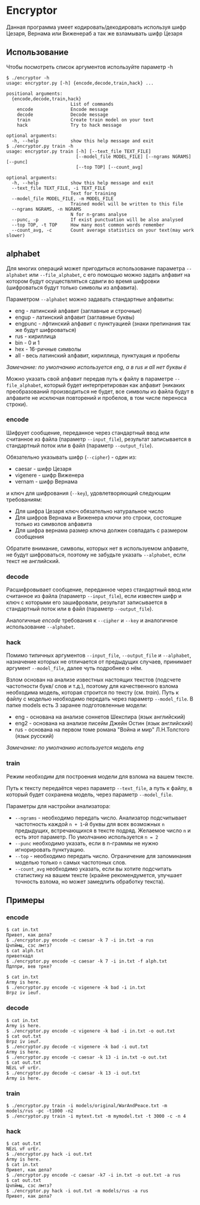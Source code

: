 # Encryptor

Данная программа умеет кодировать/декодировать используя шифр Цезаря, 
Вернама или Виженераб а так же взламывать шифр Цезаря

## Использование

Чтобы посмотреть список аргументов используйте параметр -h
```
$ ./encryptor -h
usage: encryptor.py [-h] {encode,decode,train,hack} ...

positional arguments:
  {encode,decode,train,hack}
                        List of commands
    encode              Encode message
    decode              Decode message
    train               Create train model on your text
    hack                Try to hack message

optional arguments:
  -h, --help            show this help message and exit
$ ./encryptor.py train -h
usage: encryptor.py train [-h] [--text_file TEXT_FILE]
                          [--model_file MODEL_FILE] [--ngrams NGRAMS] [--punc]
                          [--top TOP] [--count_avg]

optional arguments:
  -h, --help            show this help message and exit
  --text_file TEXT_FILE, -i TEXT_FILE
                        Text for training
  --model_file MODEL_FILE, -m MODEL_FILE
                        Trained model will be written to this file
  --ngrams NGRAMS, -n NGRAMS
                        N for n-grams analyse
  --punc, -p            If exist punctuation will be also analysed
  --top TOP, -t TOP     How many most common words remember
  --count_avg, -c       Count average statistics on your text(may work slower)
```

## alphabet

Для многих операций может пригодиться использование параметра `--alphabet` или
`--file_alphabet`, с его помощью можно задать алфавит на котором будут 
осуществляться сдвиги во время шифровки (шифроваться будут только символы из алфавита).

Параметром `--alphabet` можно задавать стандартные алфавиты:
* eng - латинский алфавит (заглавные и строчные)
* engup - латинский алфавит (заглавные буквы)
* engpunc - лфтинский алфавит с пунктуацией (знаки препинания так же будут шифроваться)
* rus - кириллица
* bin - 0 и 1
* hex - 16-ричные символы
* all - весь латинский алфавит, кириллица, пунктуация и пробелы

*Замечание: по умолчанию используется eng, а в rus и all нет буквы ё*

Можно указать свой алфавит передав путь к файлу в параметре `--file_alphabet`, 
который будет интерпретирован как алфавит 
(никаких преобразований производиться не будет, все символы из файла будут в алфавите
не исключая повторений и пробелов, в том числе переноса строки).
### encode

Шифрует сообщение, переданное через стандартный ввод или считанное из файла 
(параметр `--input_file`), результат записывается в стандартный поток или
в файл (параметр `--output_file`). 

Обязательно указывать шифр (`--cipher`) - один из:
* caesar - шифр Цезаря
* vigenere - шифр Виженера
* vernam - шифр Вернама

и ключ для шифрования (`--key`), удовлетворяющий следующим требованиям:
* Для шифра Цезаря ключ обязательно натуральное число
* Для шифров Вернама и Виженера ключи это строки, состоящие только из символов алфавита
* Для шифра вернама размер ключа должен совпадать с размером сообщения

Обратите внимание, символы, которых нет в используемом алфавите, не будут шифроваться,
поэтому не забудьте указать `--alphabet`, если текст не английский.
### decode

Расшифровывает сообщение, переданное через стандартный ввод или считанное из файла 
(параметр `--input_file`), если известен шифр и ключ с которыми его зашифровали, 
результат записывается в стандартный поток или в файл (параметр `--output_file`). 

Аналогичные *encode* требования к `--cipher` и `--key` и аналогичное
использование `--alphabet`.

### hack

Помимо типичных аргументов `--input_file`, `--output_file` и `--alphabet`,
назначение которых не отличается от предыдущих случаев, принимает аргумент 
`--model_file`, далее чуть подробнее о нём.

Взлом основан на анализе известных настоящих текстов (подсчете частотности букв/
слов и т.д.), поэтому для качественного взлома необходима модель, которая строится 
по тексту (см. *train*). Путь к файлу с моделью необходимо передать через параметр
`--model_file`. В папке models есть 3 заранее подготовленные модели:
* eng - основана на анализе соннетов Шекспира (язык английский)
* eng2 - основана на анализе писейм Джейн Остин (язык английский)
* rus - основана на первом томе романа "Война и мир" Л.Н.Толстого (язык русский)

*Замечание: по умолчанию используется модель eng*

### train

Режим необходим для построения модели для взлома на вашем тексте.

Путь к тексту передаётся через параметр `--text_file`, а путь к файлу, 
в который будет сохранена модель, через параметр `--model_file`.

Параметры для настройки анализатора:
* `--ngrams` - необходимо передать число. Анализатор подсчитывает частотность 
каждой `n + 1`-й буквы для всех возможных `n` предыдущих, 
встречающихся в тексте подряд. Желаемое число `n` и есть этот параметр. По
умолчанию используется `n = 2`
* `--punc` необходимо указать, если в n-граммы не нужно игнорировать пунктуацию.
* `--top` - необходимо передать число. Ограничение для запоминания моделью только 
`n` самых частотоных слов.
* `--count_avg` необходимо указать, если вы хотите подсчитать статистику на вашем
тексте (крайне рекомендумется, улучшает точность взлома, но может замедлить 
обработку текста).

## Примеры

### encode

```
$ cat in.txt
Привет, как дела?
$ ./encryptor.py encode -c caesar -k 7 -i in.txt -a rus
Цчпймщ, сзс лмтз?
$ cat alph.txt 
приветкадл
$ ./encryptor.py encode -c caesar -k 7 -i in.txt -f alph.txt 
Пдлпри, вев трке?

$ cat in.txt 
Army is here.
$ ./encryptor.py encode -c vigenere -k bad -i in.txt
Brpz iv ieuf.
```

### decode

```
$ cat in.txt 
Army is here.
$ ./encryptor.py encode -c vigenere -k bad -i in.txt -o out.txt
$ cat out.txt 
Brpz iv ieuf.
$ ./encryptor.py decode -c vigenere -k bad -i out.txt
Army is here.
$ ./encryptor.py encode -c caesar -k 13 -i in.txt -o out.txt
$ cat out.txt 
NEzL vF urEr.
$ ./encryptor.py decode -c caesar -k 13 -i out.txt
Army is here.
```

### train

```
$ ./encryptor.py train -i models/original/WarAndPeace.txt -m models/rus -pc -t1000 -n2
$ ./encryptor.py train -i mytext.txt -m mymodel.txt -t 3000 -c -n 4
```

### hack

```
$ cat out.txt 
NEzL vF urEr.
$ ./encryptor.py hack -i out.txt
Army is here.
$ cat in.txt 
Привет, как дела?
$ ./encryptor.py encode -c caesar -k7 -i in.txt -o out.txt -a rus
$ cat out.txt 
Цчпймщ, сзс лмтз?
$ ./encryptor.py hack -i out.txt -m models/rus -a rus
Привет, как дела?
```